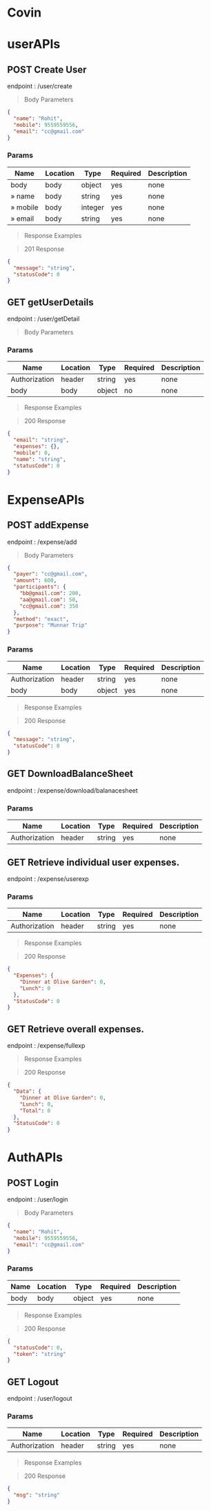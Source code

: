 



# Covin





# userAPIs

## POST Create User

endpoint : /user/create

> Body Parameters

```json
{
  "name": "Rohit",
  "mobile": 9559559556,
  "email": "cc@gmail.com"
}
```

### Params

|Name|Location|Type|Required|Description|
|---|---|---|---|---|
|body|body|object| yes |none|
|» name|body|string| yes |none|
|» mobile|body|integer| yes |none|
|» email|body|string| yes |none|

> Response Examples

> 201 Response

```json
{
  "message": "string",
  "statusCode": 0
}
```



## GET getUserDetails

endpoint : /user/getDetail

> Body Parameters



### Params

|Name|Location|Type|Required|Description|
|---|---|---|---|---|
|Authorization|header|string| yes |none|
|body|body|object| no |none|

> Response Examples

> 200 Response

```json
{
  "email": "string",
  "expenses": {},
  "mobile": 0,
  "name": "string",
  "statusCode": 0
}
```



# ExpenseAPIs

## POST addExpense

endpoint : /expense/add

> Body Parameters

```json
{
  "payer": "cc@gmail.com",
  "amount": 600,
  "participants": {
    "bb@gmail.com": 200,
    "aa@gmail.com": 50,
    "cc@gmail.com": 350
  },
  "method": "exact",
  "purpose": "Munnar Trip"
}
```

### Params

|Name|Location|Type|Required|Description|
|---|---|---|---|---|
|Authorization|header|string| yes |none|
|body|body|object| yes |none|

> Response Examples

> 200 Response

```json
{
  "message": "string",
  "statusCode": 0
}
```


## GET DownloadBalanceSheet

endpoint : /expense/download/balanacesheet

### Params

|Name|Location|Type|Required|Description|
|---|---|---|---|---|
|Authorization|header|string| yes |none|



## GET Retrieve individual user expenses.

endpoint : /expense/userexp





### Params

|Name|Location|Type|Required|Description|
|---|---|---|---|---|
|Authorization|header|string| yes |none|


> Response Examples

> 200 Response

```json
{
  "Expenses": {
    "Dinner at Olive Garden": 0,
    "Lunch": 0
  },
  "StatusCode": 0
}
```



## GET Retrieve overall expenses.

endpoint : /expense/fullexp

> Response Examples

> 200 Response

```json
{
  "Data": {
    "Dinner at Olive Garden": 0,
    "Lunch": 0,
    "Total": 0
  },
  "StatusCode": 0
}
```



# AuthAPIs

## POST Login

endpoint : /user/login

> Body Parameters

```json
{
  "name": "Rohit",
  "mobile": 9559559556,
  "email": "cc@gmail.com"
}
```

### Params

|Name|Location|Type|Required|Description|
|---|---|---|---|---|
|body|body|object| yes |none|

> Response Examples

> 200 Response

```json
{
  "statusCode": 0,
  "token": "string"
}
```



## GET Logout

endpoint : /user/logout

### Params

|Name|Location|Type|Required|Description|
|---|---|---|---|---|
|Authorization|header|string| yes |none|

> Response Examples

> 200 Response

```json
{
  "msg": "string"
}
```





